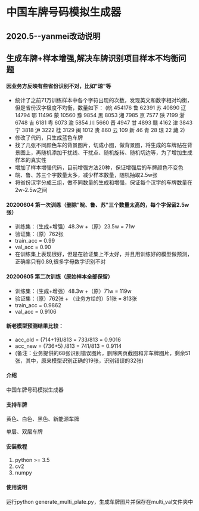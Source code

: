 # 中国车牌号码模拟生成器

## 2020.5--yanmei改动说明
## 生成车牌+样本增强,解决车牌识别项目样本不均衡问题
#### 因业务方反映有些省份识别不对，比如"琼"等
- 统计了之前71万训练样本中各个字符出现的次数，发现英文和数字相对均衡，但是省份汉字极度不均衡，数量如下：
(皖 454176 鲁 62391 苏 40890 辽 14794 鄂 11496 蒙 10560 豫 9854 黑 8053 湘 7985 京 7577
陕 7199 浙 6748 吉 6181 粤 6073 渝 5854 川 5660 晋 4947 甘 4893 赣 4162 津 3843 宁 3818
沪 3222 桂 3129 闽 1012 贵 860 云 109 新 46 青 28 琼 22 藏 2)
- 修改了代码，只生成蓝色车牌
- 找了几张不同颜色车的背景图片，切成小图，做背景图，将生成的车牌贴在背景图上，再随机添加干扰线、干扰点、随机旋转、随机切边等，为了增加生成样本的真实性
- 增加了样本增强代码，目前增强方法20种，保证增强后的车牌颜色不变色
- 皖、鲁、苏三个字数量太多，减少样本数量，随机抽取2.5w张
- 将省份汉字分成三组，做不同数量的生成和增强，保证每个汉字的车牌数量在2w-2.5w之间

#### 20200604 第一次训练（删除"皖、鲁、苏"三个数量太高的，每个字保留2.5w张）
- 训练集：（生成+增强）48.3w +（原）23.5w = 71w
- 验证集：（原）762张
- train_acc = 0.99
- val_acc = 0.90
- 在训练集上表现很好，但是在验证集上不太好，并且用训练好的模型做预测，正确率只有0.89,很多字母数字识别不对

#### 20200605 第二次训练（原始样本全部保留）
- 训练集：（生成+增强）48.3w +（原）71w = 119w
- 验证集：（原）762张 + （业务方给的）51张 = 813张
- train_acc = 0.9862
- val_acc = 0.9106

#### 新老模型预测结果比较：
- acc_old = (714+19)/813 = 733/813 = 0.9016
- acc_new = (736+5) /813 = 741/813 = 0.9114
- (备注：业务提供的68张识别错误图片，删除网页截图和非车牌图片，剩余51张，其中，原来模型识别正确的19张，识别错误的32张)




#### 介绍
中国车牌号码模拟生成器

#### 支持车牌
黄色、白色、黑色、新能源车牌

单层、双层车牌


#### 安装教程

1.  python >= 3.5
2.  cv2
3.  numpy

#### 使用说明

运行python generate_multi_plate.py，生成车牌图片并保存在multi_val文件夹中
